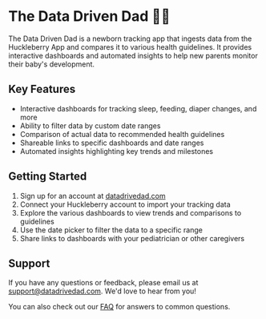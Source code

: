 # The Data Driven Dad 👶🏼

The Data Driven Dad is a newborn tracking app that ingests data from the Huckleberry App and compares it to various health guidelines. It provides interactive dashboards and automated insights to help new parents monitor their baby's development.

## Key Features

- Interactive dashboards for tracking sleep, feeding, diaper changes, and more 
- Ability to filter data by custom date ranges
- Comparison of actual data to recommended health guidelines
- Shareable links to specific dashboards and date ranges
- Automated insights highlighting key trends and milestones

## Getting Started

1. Sign up for an account at [datadrivedad.com](https://datadrivedad.com)  
2. Connect your Huckleberry account to import your tracking data
3. Explore the various dashboards to view trends and comparisons to guidelines
4. Use the date picker to filter the data to a specific range
5. Share links to dashboards with your pediatrician or other caregivers

## Support

If you have any questions or feedback, please email us at support@datadrivedad.com. We'd love to hear from you!

You can also check out our [FAQ](https://datadrivedad.com/faq) for answers to common questions.
